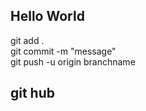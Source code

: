 ## Hello World ##

git add . <br>
git commit -m "message" <br>
git push -u origin branchname <br>

## git hub ##